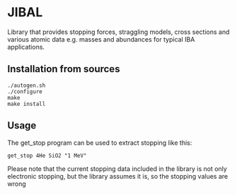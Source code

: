 # JIBAL

Library that provides stopping forces, straggling models, cross sections and various atomic data e.g. masses and abundances for typical IBA applications.

## Installation from sources

~~~~
./autogen.sh
./configure
make
make install
~~~~

## Usage

The get\_stop program can be used to extract stopping like this:

~~~~
get_stop 4He SiO2 "1 MeV"
~~~~

Please note that the current stopping data included in the library is not only electronic stopping, but the library assumes it is, so the stopping values are wrong 